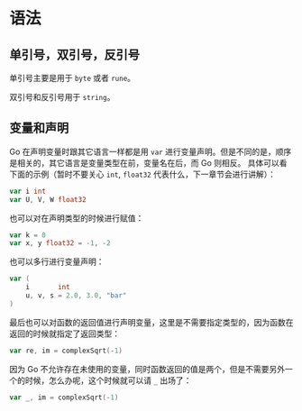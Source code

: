 # 语法

## 单引号，双引号，反引号

单引号主要是用于 `byte` 或者 `rune`。

双引号和反引号用于 `string`。

## 变量和声明

Go 在声明变量时跟其它语言一样都是用 `var` 进行变量声明。但是不同的是，顺序是相关的，其它语言是变量类型在前，变量名在后，而 Go 则相反。
具体可以看下面的示例（暂时不要关心 `int`, `float32` 代表什么，下一章节会进行讲解）：

```go
var i int
var U, V, W float32
```

也可以对在声明类型的时候进行赋值：

```go
var k = 0
var x, y float32 = -1, -2
```

也可以多行进行变量声明：

```go
var (
	i       int
	u, v, s = 2.0, 3.0, "bar"
)
```

最后也可以对函数的返回值进行声明变量，这里是不需要指定类型的，因为函数在返回的时候就指定了返回类型：

```go
var re, im = complexSqrt(-1)
```

因为 Go 不允许存在未使用的变量，同时函数返回的值是两个，但是不需要另外一个的时候，怎么办呢，这个时候就可以请 `_` 出场了：

```go
var _, im = complexSqrt(-1)
```
